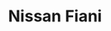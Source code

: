 ---
title: "Nissan Fiani"
url: /san-fernando-del-valle-de-catamarca/nissan-fiani/
shop: Autohaus
---